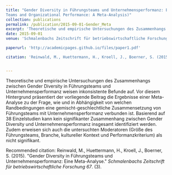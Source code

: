 ```yaml
---
title: "Gender Diversity in Führungsteams und Unternehmensperformanz: Eine Meta-Analyse  (Gender Diversity in Leadership
Teams and Organizational Performance: A Meta-Analysis)"
collection: publications
permalink: /publication/2015-09-01-Gender_Meta
excerpt: 'Theoretische und empirische Untersuchungen des Zusammenhangs zwischen Gender Diversity in Führungsteams und Unternehmensperformanz weisen inkonsistente Befunde auf. Vor diesem Hintergrund präsentiert der vorliegende Beitrag die Ergebnisse einer Meta-Analyse zu der Frage, wie und in Abhängigkeit von welchen Randbedingungen eine gemischt-geschlechtliche Zusammensetzung von Führungsteams mit Unternehmensperformanz verbunden ist. Basierend auf 38 Einzelstudien kann kein signifikanter Zusammenhang zwischen Gender Diversity und Unternehmensperformanz insgesamt identifiziert werden. Zudem erweisen sich auch die untersuchten Moderatoren (Größe des Führungsteams, Branche, kultureller Kontext und Performanzkriterium) als nicht signifikant.'
date: 2015-09-01
venue: 'Schmalenbachs Zeitschrift für betriebswirtschaftliche Forschung'

paperurl: 'http://academicpages.github.io/files/paper1.pdf'

citation: 'Reinwald, M., Huettermann, H., Kroell, J., Boerner, S. (2015). &quot;Gender Diversity in Führungsteams und Unternehmensperformanz: Eine Meta-Analyse.&quot; <i>Schmalenbachs Zeitschrift für betriebswirtschaftliche Forschung 67</i>. (3).'


---
```

Theoretische und empirische Untersuchungen des Zusammenhangs zwischen Gender Diversity in Führungsteams und Unternehmensperformanz weisen inkonsistente Befunde auf. Vor diesem Hintergrund präsentiert der vorliegende Beitrag die Ergebnisse einer Meta-Analyse zu der Frage, wie und in Abhängigkeit von welchen Randbedingungen eine gemischt-geschlechtliche Zusammensetzung von Führungsteams mit Unternehmensperformanz verbunden ist. Basierend auf 38 Einzelstudien kann kein signifikanter Zusammenhang zwischen Gender Diversity und Unternehmensperformanz insgesamt identifiziert werden. Zudem erweisen sich auch die untersuchten Moderatoren (Größe des Führungsteams, Branche, kultureller Kontext und Performanzkriterium) als nicht signifikant.

Recommended citation: Reinwald, M., Huettermann, H., Kroell, J., Boerner, S. (2015). "Gender Diversity in Führungsteams und Unternehmensperformanz: Eine Meta-Analyse." <i>Schmalenbachs Zeitschrift für betriebswirtschaftliche Forschung 67</i>. (3).


